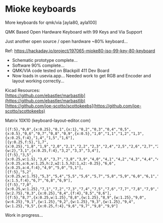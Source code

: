 # Mioke keyboards
More keyboards for qmk/via [ayla80, ayla100]  

QMK Based Open Hardware Keyboard with 99 Keys and Via Support  

Just another open source / open hardware ~80% keyboard...

Ref: https://hackaday.io/project/197065-mioke80-iso-99-key-80-keyboard

+ Schematic prototype complete...  
+ Software 90% complete...  
+ QMK/VIA code tested on Blackpill 411 Dev Board
+ Now loads in usevia.app... Needed work to get RGB and Encoder and layout working correctly...

Kicad Resources:  
[https://github.com/ebastler/marbastlib](https://github.com/ebastler/marbastlib)  
[https://github.com/joe-scotto/scottokeebs](https://github.com/joe-scotto/scottokeebs)

Matrix 10X10 (keyboard-layout-editor.com)
```
[{f:5},"0,0",{x:0.25},"0,1",{x:1},"0,2","0,3","0,4","0,5",{x:0.5},"0,6","0,7","0,8","0,9",{x:0.5},"1,0","1,1","1,2","1,3",{x:0.25,f:4},"1,4","1,5","1,6"],
[{y:0.25,f:5},"1,7",{x:0.25},"1,8","1,9","2,0","2,1","2,2","2,3","2,4","2,5","2,6","2,7","2,8","2,9","3,0",{w:2},"3,1",{x:0.25,f:4},"3,2","3,3","3,4"],
[{f:5},"3,5",{x:0.25,w:1.5},"3,6","3,7","3,8","3,9","4,0","4,1","4,2","4,3","4,4","4,5","4,6","4,7","4,8",{x:0.25,a:6,w:1.25,h:2,w2:1.5,h2:1,x2:-0.25},"6,6",{x:0.25,a:4,f:4},"4,9","5,0","5,1"],
[{f:5},"5,2",{x:0.25,w:1.75},"5,3","5,4","5,5","5,6","5,7","5,8","5,9","6,0","6,1","6,2","6,3","6,4","6,5",{x:1.5,f:4},"6,7","6,8","6,9"],
[{f:5},"7,0",{x:0.25,w:1.25},"7,1","7,2","7,3","7,4","7,5","7,6","7,7","7,8","7,9","8,0","8,1","8,2",{w:2.75},"8,3",{x:0.25},"8,4",{f:4},"8,5","8,6"],
[{f:5},"8,7",{x:0.25,w:1.25},"8,8",{w:1.25},"8,9",{w:1.25},"9,0",{w:6.25},"9,1",{w:1.25},"9,2",{w:1.25},"9,3",{w:1.25},"9,4",{w:1.25},"9,5",{x:0.25,f:4},"9,6","9,7","9,8","9,9"]

```

Work in progress...
